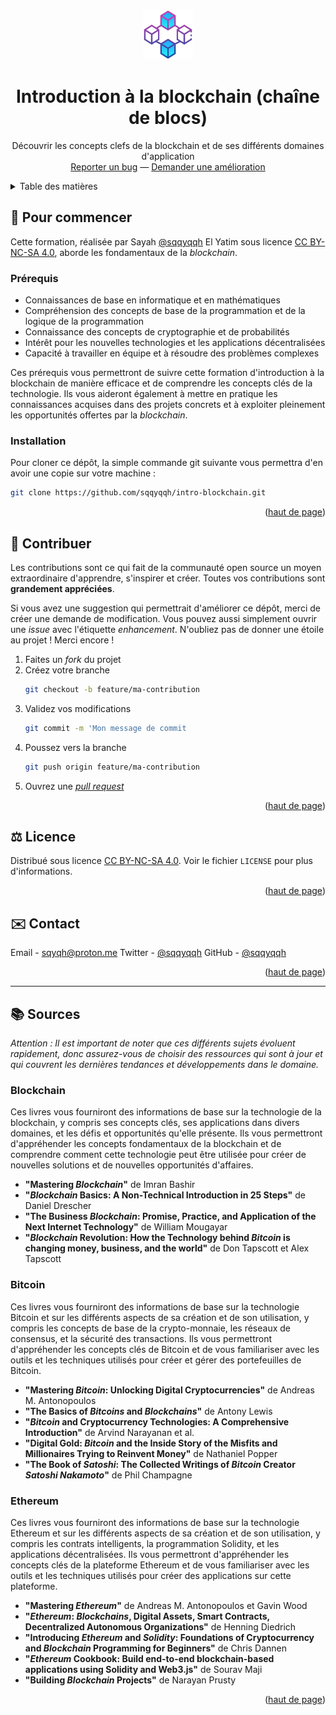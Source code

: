 <a name="readme-top"></a>

<!-- PROJECT LOGO -->
<br />
<div align="center">
  <a href="https://github.com/sqqyqqh/intro-blockchain">
    <img src="logo.png" alt="Logo" width="80" height="80">
  </a>

<h1 align="center">Introduction à la blockchain (chaîne de blocs)</h1>

  <p align="center">
    Découvrir les concepts clefs de la blockchain et de ses différents domaines d'application
    <br />
    <a href="https://github.com/sqqyqqh/intro-blockchain/issues">Reporter un bug</a>
    —
    <a href="https://github.com/sqqyqqh/intro-blockchain/issues">Demander une amélioration</a>
  </p>
</div>

<!-- TABLE OF CONTENTS -->
<details>
  <summary>Table des matières</summary>
  <ol>
    <li>
      <a href="#getting-started">Pour commencer</a>
      <ul>
        <li><a href="#prerequisites">Prérequis</a></li>
        <li><a href="#installation">Installation</a></li>
      </ul>
    </li>
    <li><a href="#contributing">Contribution</a></li>
    <li><a href="#license">Licence</a></li>
    <li><a href="#contact">Contact</a></li>
    <li><a href="#sources">Sources</a></li>
  </ol>
</details>

<!-- GETTING STARTED -->
## 🚀 Pour commencer

Cette formation, réalisée par Sayah [@sqqyqqh](https://github.com/sqqyqqh) El Yatim sous licence [CC BY-NC-SA 4.0](https://creativecommons.org/licenses/by-nc-sa/4.0/deed.fr), aborde les fondamentaux de la _blockchain_.

### Prérequis

* Connaissances de base en informatique et en mathématiques
* Compréhension des concepts de base de la programmation et de la logique de la programmation
* Connaissance des concepts de cryptographie et de probabilités
* Intérêt pour les nouvelles technologies et les applications décentralisées
* Capacité à travailler en équipe et à résoudre des problèmes complexes

Ces prérequis vous permettront de suivre cette formation d'introduction à la blockchain de manière efficace et de comprendre les concepts clés de la technologie. Ils vous aideront également à mettre en pratique les connaissances acquises dans des projets concrets et à exploiter pleinement les opportunités offertes par la _blockchain_.

### Installation
Pour cloner ce dépôt, la simple commande git suivante vous permettra d'en avoir une copie sur votre machine :

   ```sh
   git clone https://github.com/sqqyqqh/intro-blockchain.git
   ```

<p align="right">(<a href="#readme-top">haut de page</a>)</p>


<!-- CONTRIBUTING -->
## 🤝 Contribuer
Les contributions sont ce qui fait de la communauté open source un moyen extraordinaire d'apprendre, s'inspirer et créer. Toutes vos contributions sont **grandement appréciées**.

Si vous avez une suggestion qui permettrait d'améliorer ce dépôt, merci de créer une demande de modification. Vous pouvez aussi simplement ouvrir une _issue_ avec l'étiquette _enhancement_.
N'oubliez pas de donner une étoile au projet ! Merci encore !

1. Faites un _fork_ du projet
2. Créez votre branche
    ```sh
    git checkout -b feature/ma-contribution
    ```
3. Validez vos modifications 
    ```sh
    git commit -m 'Mon message de commit
    ```
4. Poussez vers la branche
    ```sh
    git push origin feature/ma-contribution
    ```
5. Ouvrez une _[pull request](https://docs.github.com/fr/pull-requests/collaborating-with-pull-requests/proposing-changes-to-your-work-with-pull-requests/about-pull-requests)_

<p align="right">(<a href="#readme-top">haut de page</a>)</p>


<!-- LICENSE -->
## ⚖️ Licence

Distribué sous licence [CC BY-NC-SA 4.0](https://creativecommons.org/licenses/by-nc-sa/4.0/deed.fr). Voir le fichier `LICENSE` pour plus d'informations.

<p align="right">(<a href="#readme-top">haut de page</a>)</p>


<!-- CONTACT -->
## ✉️ Contact

Email - [sqyqh@proton.me](mailto:sqyqh@proton.me)
Twitter - [@sqqyqqh](https://twitter.com/sqqyqqh)
GitHub - [@sqqyqqh](https://github.com/github_username/repo_name)

<p align="right">(<a href="#readme-top">haut de page</a>)</p>

---
<!-- SOURCES -->
## 📚 Sources
_Attention : Il est important de noter que ces différents sujets évoluent rapidement, donc assurez-vous de choisir des ressources qui sont à jour et qui couvrent les dernières tendances et développements dans le domaine._

### Blockchain
Ces livres vous fourniront des informations de base sur la technologie de la blockchain, y compris ses concepts clés, ses applications dans divers domaines, et les défis et opportunités qu'elle présente. Ils vous permettront d'appréhender les concepts fondamentaux de la blockchain et de comprendre comment cette technologie peut être utilisée pour créer de nouvelles solutions et de nouvelles opportunités d'affaires.

* __"Mastering _Blockchain_"__ de Imran Bashir
* __"_Blockchain_ Basics: A Non-Technical Introduction in 25 Steps"__ de Daniel Drescher
* __"The Business _Blockchain_: Promise, Practice, and Application of the Next Internet Technology"__ de William Mougayar
* __"_Blockchain_ Revolution: How the Technology behind _Bitcoin_ is changing money, business, and the world"__ de Don Tapscott et Alex Tapscott

### Bitcoin
Ces livres vous fourniront des informations de base sur la technologie Bitcoin et sur les différents aspects de sa création et de son utilisation, y compris les concepts de base de la crypto-monnaie, les réseaux de consensus, et la sécurité des transactions. Ils vous permettront d'appréhender les concepts clés de Bitcoin et de vous familiariser avec les outils et les techniques utilisés pour créer et gérer des portefeuilles de Bitcoin. 
* __"Mastering _Bitcoin_: Unlocking Digital Cryptocurrencies"__ de Andreas M. Antonopoulos
* __"The Basics of _Bitcoins_ and _Blockchains_"__ de Antony Lewis
* __"_Bitcoin_ and Cryptocurrency Technologies: A Comprehensive Introduction"__ de Arvind Narayanan et al.
* __"Digital Gold: _Bitcoin_ and the Inside Story of the Misfits and Millionaires Trying to Reinvent Money"__ de Nathaniel Popper
* __"The Book of _Satoshi_: The Collected Writings of _Bitcoin_ Creator _Satoshi Nakamoto_"__ de Phil Champagne

### Ethereum
Ces livres vous fourniront des informations de base sur la technologie Ethereum et sur les différents aspects de sa création et de son utilisation, y compris les contrats intelligents, la programmation Solidity, et les applications décentralisées. Ils vous permettront d'appréhender les concepts clés de la plateforme Ethereum et de vous familiariser avec les outils et les techniques utilisés pour créer des applications sur cette plateforme.

* __"Mastering _Ethereum_"__ de Andreas M. Antonopoulos et Gavin Wood
* __"_Ethereum_: _Blockchains_, Digital Assets, Smart Contracts, Decentralized Autonomous Organizations"__ de Henning Diedrich
* __"Introducing _Ethereum_ and _Solidity_: Foundations of Cryptocurrency and _Blockchain_ Programming for Beginners"__ de Chris Dannen
* __"_Ethereum_ Cookbook: Build end-to-end blockchain-based applications using Solidity and Web3.js"__ de Sourav Maji
* __"Building _Blockchain_ Projects"__ de Narayan Prusty

<p align="right">(<a href="#readme-top">haut de page</a>)</p>



<!-- MARKDOWN LINKS & IMAGES -->
<!-- https://www.markdownguide.org/basic-syntax/#reference-style-links -->
[contributors-shield]: https://img.shields.io/github/contributors/github_username/repo_name.svg?style=for-the-badge
[contributors-url]: https://github.com/github_username/repo_name/graphs/contributors
[forks-shield]: https://img.shields.io/github/forks/github_username/repo_name.svg?style=for-the-badge
[forks-url]: https://github.com/github_username/repo_name/network/members
[stars-shield]: https://img.shields.io/github/stars/github_username/repo_name.svg?style=for-the-badge
[stars-url]: https://github.com/github_username/repo_name/stargazers
[issues-shield]: https://img.shields.io/github/issues/github_username/repo_name.svg?style=for-the-badge
[issues-url]: https://github.com/github_username/repo_name/issues
[license-shield]: https://img.shields.io/github/license/github_username/repo_name.svg?style=for-the-badge
[license-url]: https://github.com/github_username/repo_name/blob/master/LICENSE.txt
[linkedin-shield]: https://img.shields.io/badge/-LinkedIn-black.svg?style=for-the-badge&logo=linkedin&colorB=555
[linkedin-url]: https://linkedin.com/in/linkedin_username
[product-screenshot]: images/screenshot.png
[Next.js]: https://img.shields.io/badge/next.js-000000?style=for-the-badge&logo=nextdotjs&logoColor=white
[Next-url]: https://nextjs.org/
[React.js]: https://img.shields.io/badge/React-20232A?style=for-the-badge&logo=react&logoColor=61DAFB
[React-url]: https://reactjs.org/
[Vue.js]: https://img.shields.io/badge/Vue.js-35495E?style=for-the-badge&logo=vuedotjs&logoColor=4FC08D
[Vue-url]: https://vuejs.org/
[Angular.io]: https://img.shields.io/badge/Angular-DD0031?style=for-the-badge&logo=angular&logoColor=white
[Angular-url]: https://angular.io/
[Svelte.dev]: https://img.shields.io/badge/Svelte-4A4A55?style=for-the-badge&logo=svelte&logoColor=FF3E00
[Svelte-url]: https://svelte.dev/
[Laravel.com]: https://img.shields.io/badge/Laravel-FF2D20?style=for-the-badge&logo=laravel&logoColor=white
[Laravel-url]: https://laravel.com
[Bootstrap.com]: https://img.shields.io/badge/Bootstrap-563D7C?style=for-the-badge&logo=bootstrap&logoColor=white
[Bootstrap-url]: https://getbootstrap.com
[JQuery.com]: https://img.shields.io/badge/jQuery-0769AD?style=for-the-badge&logo=jquery&logoColor=white
[JQuery-url]: https://jquery.com



